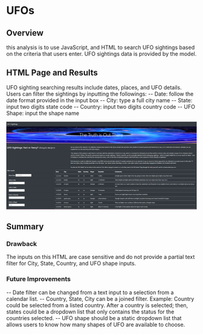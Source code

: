 # UFOs
## Overview
this analysis is to use JavaScript, and HTML to search UFO sightings based on the criteria that users enter. UFO sightings data is provided by the model.

## HTML Page and Results
UFO sighting searching results include dates, places, and UFO details. Users can filter the sightings by inputting the followings:
-- Date: follow the date format provided in the input box
-- City: type a full city name
-- State: input two digits state code
-- Country: input two digits country code
-- UFO Shape: input the shape name

<img src="static/images/UFO_html.PNG">

## Summary
### Drawback
The inputs on this HTML are case sensitive and do not provide a partial text filter for City, State, Country, and UFO shape inputs.

### Future Improvements
-- Date filter can be changed from a text input to a selection from a calendar list.
-- Country, State, City can be a joined filter. Example: Country could be selected from a listed country. After a country is selected; then, states could be a dropdown list that only contains the status for the countries selected.
-- UFO shape should be a static dropdown list that allows users to know how many shapes of UFO are available to choose.
